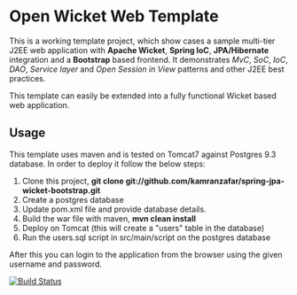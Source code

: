 # Open Wicket Web Template

This is a working template project, which show cases a sample multi-tier J2EE web application with __Apache Wicket__, __Spring IoC__, __JPA/Hibernate__ integration and a __Bootstrap__ based frontend. It demonstrates _MvC_, _SoC_, _IoC_, _DAO_, _Service layer_ and _Open Session in View_ patterns and other J2EE best practices.

This template can easily be extended into a fully functional Wicket based web application.

## Usage

This template uses maven and is tested on Tomcat7 against Postgres 9.3 database. In order to deploy it follow the below steps:

1. Clone this project, __git clone git://github.com/kamranzafar/spring-jpa-wicket-bootstrap.git__
2. Create a postgres database
3. Update pom.xml file and provide database details.
4. Build the war file with maven, __mvn clean install__
5. Deploy on Tomcat (this will create a "users" table in the database)
6. Run the users.sql script in src/main/script on the postgres database

After this you can login to the application from the browser using the given username and password.

[![Build Status](https://travis-ci.org/kamranzafar/spring-jpa-wicket-bootstrap.png?branch=master)](https://travis-ci.org/kamranzafar/spring-jpa-wicket-bootstrap)

